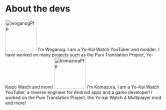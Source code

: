 # About the devs

<img src="https://cdn.discordapp.com/avatars/858802916693114911/9e0d7760506048d52764a270da7d9376.png?size=4096" alt="woganogPfp" width="100"/> 
I'm Woganog. I am a Yo-Kai Watch YouTuber and modder. I have worked on many projects such as the Puni Translation Project, Yo-Kaizo Watch and more!
<img src="https://yt3.googleusercontent.com/i20tnesg6jgSeUOQnhdtKd1F2f4J2v2AYGmmBgUiMzf7ZSEdg79JrpSE7Ply_uBS3dG7rX08SQ=s176-c-k-c0x00ffffff-no-rj" alt="komazuraPfp" width="100"/> 
I'm Komazura, I am a Yo-Kai Watch YouTuber,  a reverse engineer for Android apps and a game developer! I worked on the Puni Translation Project, the Yo-kai Watch 4 Multiplayer mod and more!




